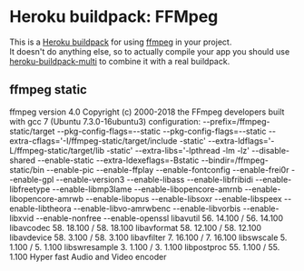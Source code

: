 Heroku buildpack: FFMpeg
=======================

This is a [Heroku buildpack](http://devcenter.heroku.com/articles/buildpacks) for using [ffmpeg](http://www.ffmpeg.org/) in your project.  
It doesn't do anything else, so to actually compile your app you should use [heroku-buildpack-multi](https://github.com/ddollar/heroku-buildpack-multi) to combine it with a real buildpack.

## ffmpeg static

ffmpeg version 4.0 Copyright (c) 2000-2018 the FFmpeg developers
  built with gcc 7 (Ubuntu 7.3.0-16ubuntu3)
  configuration: --prefix=/ffmpeg-static/target --pkg-config-flags=--static --pkg-config-flags=--static --extra-cflags='-I/ffmpeg-static/target/include -static' --extra-ldflags='-L/ffmpeg-static/target/lib -static' --extra-libs='-lpthread -lm -lz' --disable-shared --enable-static --extra-ldexeflags=-Bstatic --bindir=/ffmpeg-static/bin --enable-pic --enable-ffplay --enable-fontconfig --enable-frei0r --enable-gpl --enable-version3 --enable-libass --enable-libfribidi --enable-libfreetype --enable-libmp3lame --enable-libopencore-amrnb --enable-libopencore-amrwb --enable-libopus --enable-libsoxr --enable-libspeex --enable-libtheora --enable-libvo-amrwbenc --enable-libvorbis --enable-libxvid --enable-nonfree --enable-openssl
  libavutil      56. 14.100 / 56. 14.100
  libavcodec     58. 18.100 / 58. 18.100
  libavformat    58. 12.100 / 58. 12.100
  libavdevice    58.  3.100 / 58.  3.100
  libavfilter     7. 16.100 /  7. 16.100
  libswscale      5.  1.100 /  5.  1.100
  libswresample   3.  1.100 /  3.  1.100
  libpostproc    55.  1.100 / 55.  1.100
Hyper fast Audio and Video encoder
